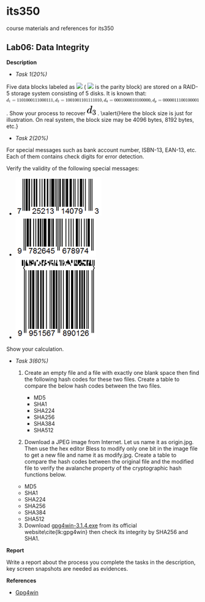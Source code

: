 # its350
course materials and references for its350

## Lab06: Data Integrity


__Description__

* _Task 1(20%)_

Five data blocks labeled as <!-- $ d_1, d_2, d_3, d_4, d_p  $ --> <img src="https://render.githubusercontent.com/render/math?math=d_1%2C%20d_2%2C%20d_3%2C%20d_4%2C%20d_p"> ( <!-- $ d_p $ --> <img src="https://render.githubusercontent.com/render/math?math=d_p"> is the parity block) are stored on a RAID-5 storage system consisting of 5 disks. It is known that: <!-- $ d_1 = 1101000111000111, d_2 = 1001001101111010, d_4 = 0001000010100000, d_p = 0000011100100001 $ --> <img style="transform: translateY(0.25em);" src="../../svg/98amBDPvvV.svg"/>. Show your process to recover <!-- $ d_3 $ --> <img style="transform: translateY(0.25em);" src="../../svg/TpZI33du25.svg"/>. \xalert{Here the block size is just for illustration. On real system, the block size may be 4096 bytes, 8192 bytes, etc.}

* _Task 2(20%)_

For special messages such as bank account number, ISBN-13, EAN-13, etc. Each of them contains check digits for error detection.

Verify the validity of the following special messages:

  * ![UPC-A:](./figs/upca.png)
  * ![ISBN-13:](./figs/isbn13.png)
  * ![EAN-13:](./figs/ean13.png)

Show your calculation.

* _Task 3(60%)_


	1. Create an empty file and a file with exactly one blank space then  find the following hash codes for these two files. Create a table to compare the below hash codes between the two files.

		* MD5
		* SHA1
		* SHA224
		* SHA256
		* SHA384
		* SHA512

	2. Download a JPEG image from Internet. Let us name it as origin.jpg. Then use the hex editor Bless to modify only one bit in the image file to get a new file and name it as modify.jpg. Create a table to compare the hash codes between the original file and the modified file to verify the avalanche property of the cryptographic hash functions below.

    * MD5
    * SHA1
    * SHA224
    * SHA256
    * SHA384
    * SHA512


	3. Download [gpg4win-3.1.4.exe](https://www.gpg4win.org/) from its official website\cite{lk:gpg4win} then check its integrity by SHA256 and SHA1.

__Report__

Write a report about the process you complete the tasks in the description, key screen snapshots are needed as evidences.



__References__
* [Gpg4win](https://www.gpg4win.org/)